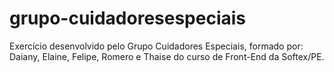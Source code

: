 # grupo-cuidadoresespeciais
Exercício desenvolvido pelo Grupo Cuidadores Especiais, formado por: Daiany, Elaine, Felipe, Romero e Thaise do curso de Front-End da Softex/PE.
